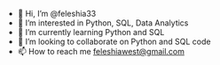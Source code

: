 - 👋 Hi, I’m @feleshia33
- 👀 I’m interested in Python, SQL, Data Analytics
- 🌱 I’m currently learning Python and SQL
- 💞️ I’m looking to collaborate on Python and SQL code
- 📫 How to reach me feleshiawest@gmail.com

<!---
feleshia33/feleshia33 is a ✨ special ✨ repository because its `README.md` (this file) appears on your GitHub profile.
You can click the Preview link to take a look at your changes.
--->
